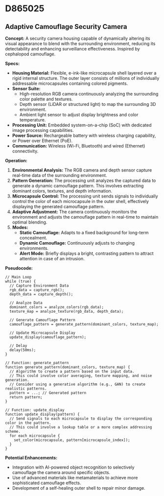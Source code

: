 # D865025

## Adaptive Camouflage Security Camera

**Concept:** A security camera housing capable of dynamically altering its visual appearance to blend with the surrounding environment, reducing its detectability and enhancing surveillance effectiveness. Inspired by cephalopod camouflage.

**Specs:**

*   **Housing Material:** Flexible, e-ink-like microcapsule shell layered over a rigid internal structure. The outer layer consists of millions of individually addressable microcapsules containing colored pigments.
*   **Sensor Suite:**
    *   High-resolution RGB camera continuously analyzing the surrounding color palette and textures.
    *   Depth sensor (LiDAR or structured light) to map the surrounding 3D environment.
    *   Ambient light sensor to adjust display brightness and color temperature.
*   **Processing Unit:** Embedded system-on-a-chip (SoC) with dedicated image processing capabilities.
*   **Power Source:** Rechargeable battery with wireless charging capability, or Power over Ethernet (PoE).
*   **Communication:** Wireless (Wi-Fi, Bluetooth) and wired (Ethernet) connectivity.

**Operation:**

1.  **Environmental Analysis:** The RGB camera and depth sensor capture real-time data of the surrounding environment.
2.  **Pattern Generation:** The processing unit analyzes the captured data to generate a dynamic camouflage pattern. This involves extracting dominant colors, textures, and depth information.
3.  **Microcapsule Control:** The processing unit sends signals to individually control the color of each microcapsule in the outer shell, effectively displaying the generated camouflage pattern.
4.  **Adaptive Adjustment:** The camera continuously monitors the environment and adjusts the camouflage pattern in real-time to maintain optimal blending.
5.  **Modes:**
    *   **Static Camouflage:** Adapts to a fixed background for long-term concealment.
    *   **Dynamic Camouflage:** Continuously adjusts to changing environments.
    *   **Alert Mode:** Briefly displays a bright, contrasting pattern to attract attention in case of an intrusion.

**Pseudocode:**

```
// Main Loop
while (true) {
  // Capture Environment Data
  rgb_data = capture_rgb();
  depth_data = capture_depth();

  // Analyze Data
  dominant_colors = analyze_colors(rgb_data);
  texture_map = analyze_texture(rgb_data, depth_data);

  // Generate Camouflage Pattern
  camouflage_pattern = generate_pattern(dominant_colors, texture_map);

  // Update Microcapsule Display
  update_display(camouflage_pattern);

  // Delay
  delay(50ms);
}

// Function: generate_pattern
function generate_pattern(dominant_colors, texture_map) {
  // Algorithm to create a pattern based on the input data.
  // This could involve color averaging, texture mapping, and noise generation.
  // Consider using a generative algorithm (e.g., GAN) to create realistic patterns.
  pattern = ...; // Generated pattern
  return pattern;
}

// Function: update_display
function update_display(pattern) {
  // Send signals to each microcapsule to display the corresponding color in the pattern.
  // This could involve a lookup table or a more complex addressing scheme.
  for each microcapsule {
    set_color(microcapsule, pattern[microcapsule_index]);
  }
}
```

**Potential Enhancements:**

*   Integration with AI-powered object recognition to selectively camouflage the camera around specific objects.
*   Use of advanced materials like metamaterials to achieve more sophisticated camouflage effects.
*   Development of a self-healing outer shell to repair minor damage.